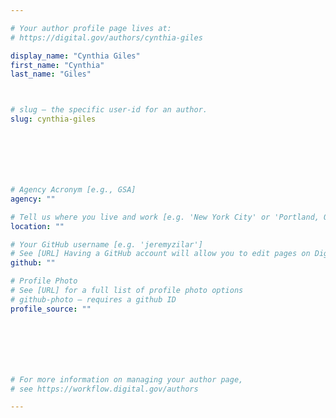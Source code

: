 ```yaml
---

# Your author profile page lives at:
# https://digital.gov/authors/cynthia-giles

display_name: "Cynthia Giles"
first_name: "Cynthia"
last_name: "Giles"



# slug — the specific user-id for an author.
slug: cynthia-giles







# Agency Acronym [e.g., GSA]
agency: ""

# Tell us where you live and work [e.g. 'New York City' or 'Portland, OR']
location: ""

# Your GitHub username [e.g. 'jeremyzilar']
# See [URL] Having a GitHub account will allow you to edit pages on DigitalGov. The image used in your GitHub account can also be used to populate your digital.gov profile photo.
github: ""

# Profile Photo
# See [URL] for a full list of profile photo options
# github-photo — requires a github ID
profile_source: ""







# For more information on managing your author page,
# see https://workflow.digital.gov/authors

---
```

